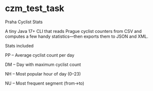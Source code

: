 # czm_test_task
Praha Cyclist Stats

A tiny Java 17+ CLI that reads Prague cyclist counters from CSV and computes a few handy statistics—then exports them to JSON and XML.

Stats included

PP – Average cyclist count per day

DM – Day with maximum cyclist count

NH – Most popular hour of day (0–23)

NU – Most frequent segment (from->to)
